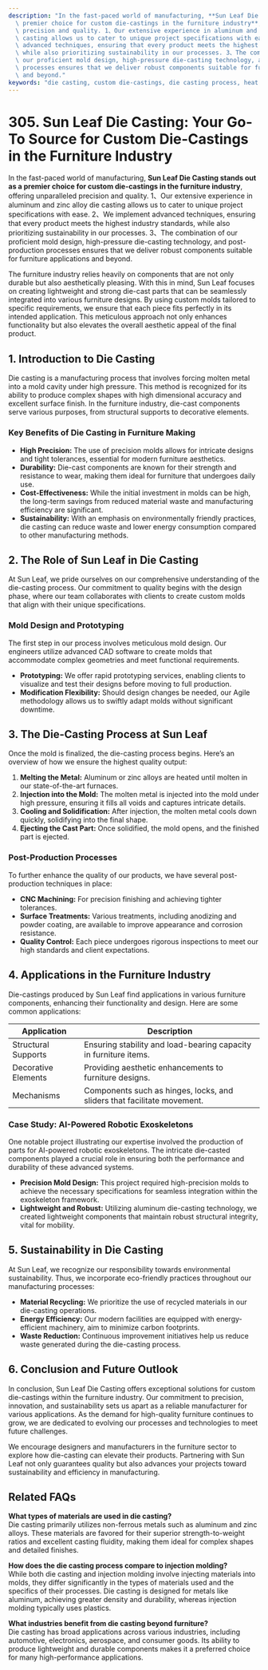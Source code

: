 ```yaml
---
description: "In the fast-paced world of manufacturing, **Sun Leaf Die Casting stands out as a\
  \ premier choice for custom die-castings in the furniture industry**, offering unparalleled\
  \ precision and quality. 1、Our extensive experience in aluminum and zinc alloy die\
  \ casting allows us to cater to unique project specifications with ease. 2、We implement\
  \ advanced techniques, ensuring that every product meets the highest industry standards,\
  \ while also prioritizing sustainability in our processes. 3、The combination of\
  \ our proficient mold design, high-pressure die-casting technology, and post-production\
  \ processes ensures that we deliver robust components suitable for furniture applications\
  \ and beyond."
keywords: "die casting, custom die-castings, die casting process, heat dissipation structure"
---
```

# 305. Sun Leaf Die Casting: Your Go-To Source for Custom Die-Castings in the Furniture Industry

In the fast-paced world of manufacturing, **Sun Leaf Die Casting stands out as a premier choice for custom die-castings in the furniture industry**, offering unparalleled precision and quality. 1、Our extensive experience in aluminum and zinc alloy die casting allows us to cater to unique project specifications with ease. 2、We implement advanced techniques, ensuring that every product meets the highest industry standards, while also prioritizing sustainability in our processes. 3、The combination of our proficient mold design, high-pressure die-casting technology, and post-production processes ensures that we deliver robust components suitable for furniture applications and beyond.

The furniture industry relies heavily on components that are not only durable but also aesthetically pleasing. With this in mind, Sun Leaf focuses on creating lightweight and strong die-cast parts that can be seamlessly integrated into various furniture designs. By using custom molds tailored to specific requirements, we ensure that each piece fits perfectly in its intended application. This meticulous approach not only enhances functionality but also elevates the overall aesthetic appeal of the final product.

## **1. Introduction to Die Casting**

Die casting is a manufacturing process that involves forcing molten metal into a mold cavity under high pressure. This method is recognized for its ability to produce complex shapes with high dimensional accuracy and excellent surface finish. In the furniture industry, die-cast components serve various purposes, from structural supports to decorative elements.

### **Key Benefits of Die Casting in Furniture Making**

- **High Precision:** The use of precision molds allows for intricate designs and tight tolerances, essential for modern furniture aesthetics.
- **Durability:** Die-cast components are known for their strength and resistance to wear, making them ideal for furniture that undergoes daily use.
- **Cost-Effectiveness:** While the initial investment in molds can be high, the long-term savings from reduced material waste and manufacturing efficiency are significant.
- **Sustainability:** With an emphasis on environmentally friendly practices, die casting can reduce waste and lower energy consumption compared to other manufacturing methods.

## **2. The Role of Sun Leaf in Die Casting**

At Sun Leaf, we pride ourselves on our comprehensive understanding of the die-casting process. Our commitment to quality begins with the design phase, where our team collaborates with clients to create custom molds that align with their unique specifications.

### **Mold Design and Prototyping**

The first step in our process involves meticulous mold design. Our engineers utilize advanced CAD software to create molds that accommodate complex geometries and meet functional requirements. 

- **Prototyping:** We offer rapid prototyping services, enabling clients to visualize and test their designs before moving to full production.
- **Modification Flexibility:** Should design changes be needed, our Agile methodology allows us to swiftly adapt molds without significant downtime.

## **3. The Die-Casting Process at Sun Leaf**

Once the mold is finalized, the die-casting process begins. Here’s an overview of how we ensure the highest quality output:

1. **Melting the Metal:** Aluminum or zinc alloys are heated until molten in our state-of-the-art furnaces.
2. **Injection into the Mold:** The molten metal is injected into the mold under high pressure, ensuring it fills all voids and captures intricate details.
3. **Cooling and Solidification:** After injection, the molten metal cools down quickly, solidifying into the final shape.
4. **Ejecting the Cast Part:** Once solidified, the mold opens, and the finished part is ejected.

### **Post-Production Processes**

To further enhance the quality of our products, we have several post-production techniques in place:

- **CNC Machining:** For precision finishing and achieving tighter tolerances.
- **Surface Treatments:** Various treatments, including anodizing and powder coating, are available to improve appearance and corrosion resistance.
- **Quality Control:** Each piece undergoes rigorous inspections to meet our high standards and client expectations.

## **4. Applications in the Furniture Industry**

Die-castings produced by Sun Leaf find applications in various furniture components, enhancing their functionality and design. Here are some common applications:

| Application         | Description                                 |
|---------------------|---------------------------------------------|
| Structural Supports  | Ensuring stability and load-bearing capacity in furniture items. |
| Decorative Elements  | Providing aesthetic enhancements to furniture designs. |
| Mechanisms           | Components such as hinges, locks, and sliders that facilitate movement. |

### **Case Study: AI-Powered Robotic Exoskeletons**

One notable project illustrating our expertise involved the production of parts for AI-powered robotic exoskeletons. The intricate die-casted components played a crucial role in ensuring both the performance and durability of these advanced systems. 

- **Precision Mold Design:** This project required high-precision molds to achieve the necessary specifications for seamless integration within the exoskeleton framework.
- **Lightweight and Robust:** Utilizing aluminum die-casting technology, we created lightweight components that maintain robust structural integrity, vital for mobility.

## **5. Sustainability in Die Casting**

At Sun Leaf, we recognize our responsibility towards environmental sustainability. Thus, we incorporate eco-friendly practices throughout our manufacturing processes:

- **Material Recycling:** We prioritize the use of recycled materials in our die-casting operations.
- **Energy Efficiency:** Our modern facilities are equipped with energy-efficient machinery, aim to minimize carbon footprints.
- **Waste Reduction:** Continuous improvement initiatives help us reduce waste generated during the die-casting process.

## **6. Conclusion and Future Outlook**

In conclusion, Sun Leaf Die Casting offers exceptional solutions for custom die-castings within the furniture industry. Our commitment to precision, innovation, and sustainability sets us apart as a reliable manufacturer for various applications. As the demand for high-quality furniture continues to grow, we are dedicated to evolving our processes and technologies to meet future challenges.

We encourage designers and manufacturers in the furniture sector to explore how die-casting can elevate their products. Partnering with Sun Leaf not only guarantees quality but also advances your projects toward sustainability and efficiency in manufacturing.

## Related FAQs

**What types of materials are used in die casting?**  
Die casting primarily utilizes non-ferrous metals such as aluminum and zinc alloys. These materials are favored for their superior strength-to-weight ratios and excellent casting fluidity, making them ideal for complex shapes and detailed finishes.

**How does the die casting process compare to injection molding?**  
While both die casting and injection molding involve injecting materials into molds, they differ significantly in the types of materials used and the specifics of their processes. Die casting is designed for metals like aluminum, achieving greater density and durability, whereas injection molding typically uses plastics.

**What industries benefit from die casting beyond furniture?**  
Die casting has broad applications across various industries, including automotive, electronics, aerospace, and consumer goods. Its ability to produce lightweight and durable components makes it a preferred choice for many high-performance applications.
